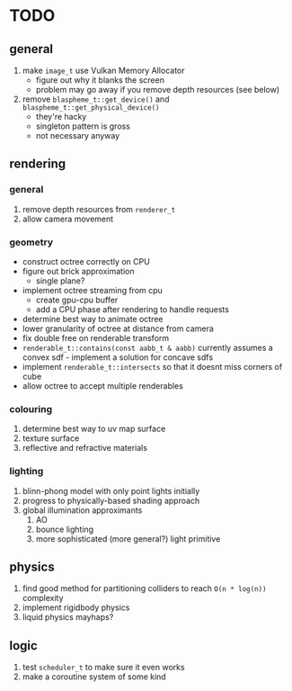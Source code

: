 # TODO

## general

1. make `image_t` use Vulkan Memory Allocator 
    * figure out why it blanks the screen
    * problem may go away if you remove depth resources (see below)
2. remove `blaspheme_t::get_device()` and `blaspheme_t::get_physical_device()`
    * they're hacky
    * singleton pattern is gross
    * not necessary anyway

## rendering

### general
1. remove depth resources from `renderer_t`
2. allow camera movement

### geometry
* construct octree correctly on CPU
* figure out brick approximation
    * single plane? 
* implement octree streaming from cpu
    * create gpu-cpu buffer
    * add a CPU phase after rendering to handle requests
* determine best way to animate octree
* lower granularity of octree at distance from camera
* fix double free on renderable transform
* `renderable_t::contains(const aabb_t & aabb)` currently assumes a convex sdf - implement a solution for concave sdfs
* implement `renderable_t::intersects` so that it doesnt miss corners of cube
* allow octree to accept multiple renderables

### colouring
1. determine best way to uv map surface
2. texture surface
3. reflective and refractive materials

### lighting
1. blinn-phong model with only point lights initially
2. progress to physically-based shading approach
3. global illumination approximants
    1. AO
    2. bounce lighting
    3. more sophisticated (more general?) light primitive

## physics
1. find good method for partitioning colliders to reach `O(n * log(n))` complexity
2. implement rigidbody physics
3. liquid physics mayhaps?

## logic
1. test `scheduler_t` to make sure it even works
2. make a coroutine system of some kind